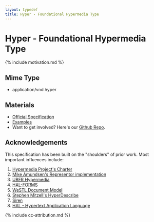 ```yaml
---
layout: typedef
title: Hyper - Foundational Hypermedia Type
---
```


# Hyper - Foundational Hypermedia Type

{% include motivation.md %}

## Mime Type

- application/vnd.hyper

## Materials

- [Official Specification](/spec.html)
- [Examples](/examples)
- Want to get involved? Here's our [Github Repo](http://hyperjson.io/).

## Acknowledgements

This specification has been built on the "shoulders" of prior work. Most
important influences include:

1. [Hypermedia Project's Charter](https://github.com/the-hypermedia-project/charter)
1. [Mike Amundsen's Representor implementation](https://github.com/apiacademy/representor)
1. [UBER Hypermedia](http://uberhypermedia.org)
1. [HAL-FORMS](https://rwcbook.github.io/hal-forms/)
1. [WeSTL Document Model](https://rwcbook.github.io/wstl-spec/)
1. [Stephen Mitzell's HyperDescribe](https://github.com/smizell/hyperdescribe)
1. [Siren](https://github.com/kevinswiber/siren)
1. [HAL - Hypertext Application Language](http://stateless.co/hal_specification.html)

{% include cc-attribution.md %}

